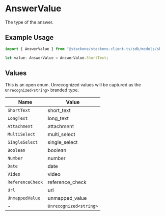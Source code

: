# AnswerValue

The type of the answer.

## Example Usage

```typescript
import { AnswerValue } from "@stackone/stackone-client-ts/sdk/models/shared";

let value: AnswerValue = AnswerValue.ShortText;
```

## Values

This is an open enum. Unrecognized values will be captured as the `Unrecognized<string>` branded type.

| Name                   | Value                  |
| ---------------------- | ---------------------- |
| `ShortText`            | short_text             |
| `LongText`             | long_text              |
| `Attachment`           | attachment             |
| `MultiSelect`          | multi_select           |
| `SingleSelect`         | single_select          |
| `Boolean`              | boolean                |
| `Number`               | number                 |
| `Date`                 | date                   |
| `Video`                | video                  |
| `ReferenceCheck`       | reference_check        |
| `Url`                  | url                    |
| `UnmappedValue`        | unmapped_value         |
| -                      | `Unrecognized<string>` |